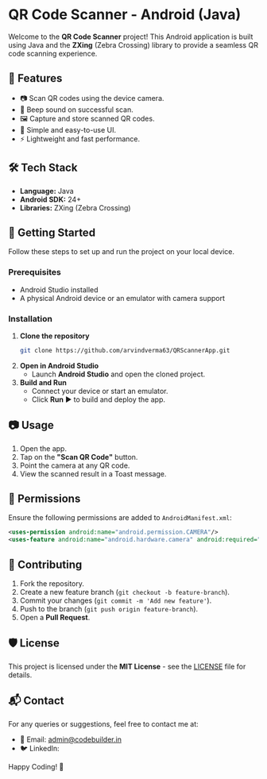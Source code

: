 # QR Code Scanner - Android (Java)

Welcome to the **QR Code Scanner** project! This Android application is built using Java and the **ZXing** (Zebra Crossing) library to provide a seamless QR code scanning experience.

## 📌 Features
- 📷 Scan QR codes using the device camera.
- 🔔 Beep sound on successful scan.
- 🖼️ Capture and store scanned QR codes.
- 📱 Simple and easy-to-use UI.
- ⚡ Lightweight and fast performance.

## 🛠 Tech Stack
- **Language:** Java
- **Android SDK:** 24+
- **Libraries:** ZXing (Zebra Crossing)

## 🚀 Getting Started
Follow these steps to set up and run the project on your local device.

### Prerequisites
- Android Studio installed
- A physical Android device or an emulator with camera support

### Installation
1. **Clone the repository**
   ```sh
   git clone https://github.com/arvindverma63/QRScannerApp.git
   ```
2. **Open in Android Studio**
   - Launch **Android Studio** and open the cloned project.
3. **Build and Run**
   - Connect your device or start an emulator.
   - Click **Run** ▶️ to build and deploy the app.

## 📷 Usage
1. Open the app.
2. Tap on the **"Scan QR Code"** button.
3. Point the camera at any QR code.
4. View the scanned result in a Toast message.

## 📄 Permissions
Ensure the following permissions are added to `AndroidManifest.xml`:
```xml
<uses-permission android:name="android.permission.CAMERA"/>
<uses-feature android:name="android.hardware.camera" android:required="true"/>
```

## 🤝 Contributing
1. Fork the repository.
2. Create a new feature branch (`git checkout -b feature-branch`).
3. Commit your changes (`git commit -m 'Add new feature'`).
4. Push to the branch (`git push origin feature-branch`).
5. Open a **Pull Request**.

## 🛡 License
This project is licensed under the **MIT License** - see the [LICENSE](LICENSE) file for details.

## 📬 Contact
For any queries or suggestions, feel free to contact me at:
- 📧 Email: admin@codebuilder.in
- 🐦 LinkedIn: [](https://www.linkedin.com/in/arvind-verma-381290292/)

Happy Coding! 🚀

